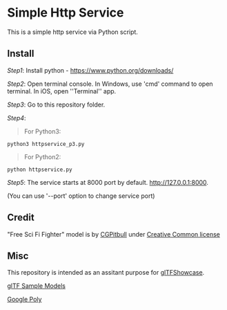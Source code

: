 # Simple Http Service
This is a simple http service via Python script.

## Install
*Step1*: Install python - <https://www.python.org/downloads/>

*Step2*: Open terminal console. In Windows, use 'cmd' command to open terminal. In iOS, open ''Terminal'' app.

*Step3*: Go to this repository folder.

*Step4*:

>For Python3:

    python3 httpservice_p3.py

>For Python2:

    python httpservice.py

*Step5*:
    The service starts at 8000 port by default.
    <http://127.0.0.1:8000>.
    
  (You can use '--port' option to change service port)

## Credit
"Free Sci Fi Fighter" model is by [CGPitbull](https://sketchfab.com/CGPitbull) under [Creative Common license](https://creativecommons.org/licenses/by/4.0/)

## Misc
This repository is intended as an assitant purpose for [glTFShowcase](https://www.vispolygon.com).


[glTF Sample Models](https://github.com/KhronosGroup/glTF-Sample-Models)

[Google Poly](https://poly.google.com/)
